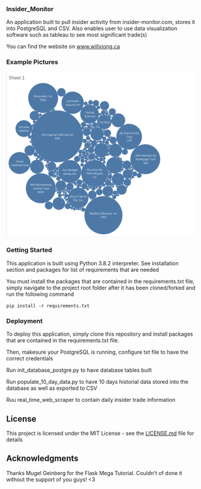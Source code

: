 ### Insider_Monitor
An application built to pull insider activity from insider-monitor.com, stores it into PostgreSQL and CSV. Also enables user to use data visualization software such as tableau to see most significant trade(s)

You can find the website on www.willxiong.ca

### Example Pictures
![Example Image](https://github.com/willBear/Insider_Monitor/blob/master/Tableau%20Screen%20Shot.png)

### Getting Started
This application is built using Python 3.8.2 interpreter. See installation section and packages for list of requirements that are needed

You must install the packages that are contained in the requirements.txt file, simply navigate to the project root folder after it has been cloned/forked and run the following command 
```
pip install -r requirements.txt
```

### Deployment
To deploy this application, simply clone this repository and install packages that are contained in the requirements.txt file. 

Then, makesure your PostgreSQL is running, configure txt file to have the correct credentials 

Run init_database_postgre.py to have database tables built 

Run populate_10_day_data.py to have 10 days historial data stored into the database as well as exported to CSV

Ruu real_time_web_scraper to contain daily insider trade information 


## License
This project is licensed under the MIT License - see the [LICENSE.md](LICENSE.md) file for details

## Acknowledgments
Thanks Mugel Geinberg for the Flask Mega Tutorial. Couldn't of done it without the support of you guys! <3 

